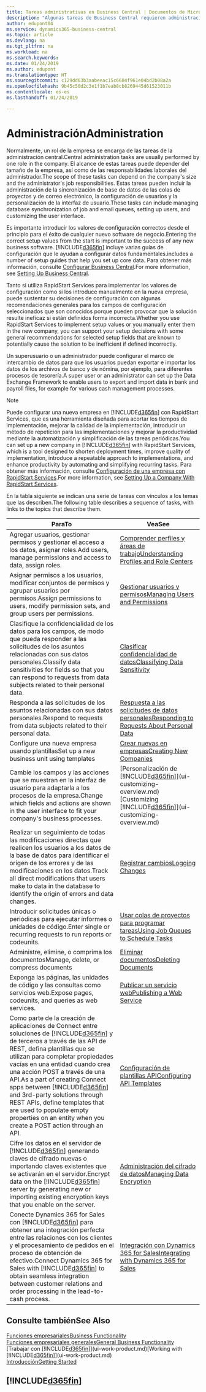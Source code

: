 ```yaml
---
title: Tareas administrativas en Business Central | Documentos de Microsoft
description: "Algunas tareas de Business Central requieren administración y configuración centrales. Consulte cuáles son aprenda y qué hacer."
author: edupont04
ms.service: dynamics365-business-central
ms.topic: article
ms.devlang: na
ms.tgt_pltfrm: na
ms.workload: na
ms.search.keywords: 
ms.date: 01/24/2019
ms.author: edupont
ms.translationtype: HT
ms.sourcegitcommit: c129dd63b3aabeeac15c6684f961e04bd2b08a2a
ms.openlocfilehash: 9b45c50d2c3e1f1b7eab8cb8269445d61523011b
ms.contentlocale: es-es
ms.lasthandoff: 01/24/2019

---
```

# <a name="administration"></a><span data-ttu-id="8895d-104">Administración</span><span class="sxs-lookup"><span data-stu-id="8895d-104">Administration</span></span>
<span data-ttu-id="8895d-105">Normalmente, un rol de la empresa se encarga de las tareas de la administración central.</span><span class="sxs-lookup"><span data-stu-id="8895d-105">Central administration tasks are usually performed by one role in the company.</span></span> <span data-ttu-id="8895d-106">El alcance de estas tareas puede depender del tamaño de la empresa, así como de las responsabilidades laborales del administrador.</span><span class="sxs-lookup"><span data-stu-id="8895d-106">The scope of these tasks can depend on the company's size and the administrator's job responsibilities.</span></span> <span data-ttu-id="8895d-107">Estas tareas pueden incluir la administración de la sincronización de base de datos de las colas de proyectos y de correo electrónico, la configuración de usuarios y la personalización de la interfaz de usuario.</span><span class="sxs-lookup"><span data-stu-id="8895d-107">These tasks can include managing database synchronization of job and email queues, setting up users, and customizing the user interface.</span></span>  

<span data-ttu-id="8895d-108">Es importante introducir los valores de configuración correctos desde el principio para el éxito de cualquier nuevo software de negocio.</span><span class="sxs-lookup"><span data-stu-id="8895d-108">Entering the correct setup values from the start is important to the success of any new business software.</span></span> [!INCLUDE[d365fin](includes/d365fin_md.md)] <span data-ttu-id="8895d-109">incluye varias guías de configuración que le ayudan a configurar datos fundamentales.</span><span class="sxs-lookup"><span data-stu-id="8895d-109">includes a number of setup guides that help you set up core data.</span></span> <span data-ttu-id="8895d-110">Para obtener más información, consulte [Configurar Business Central](setup.md).</span><span class="sxs-lookup"><span data-stu-id="8895d-110">For more information, see [Setting Up Business Central](setup.md).</span></span>

<span data-ttu-id="8895d-111">Tanto si utiliza RapidStart Services para implementar los valores de configuración como si los introduce manualmente en la nueva empresa, puede sustentar su decisiones de configuración con algunas recomendaciones generales para los campos de configuración seleccionados que son conocidos porque pueden provocar que la solución resulte ineficaz si están definidos forma incorrecta.</span><span class="sxs-lookup"><span data-stu-id="8895d-111">Whether you use RapidStart Services to implement setup values or you manually enter them in the new company, you can support your setup decisions with some general recommendations for selected setup fields that are known to potentially cause the solution to be inefficient if defined incorrectly.</span></span>  

<span data-ttu-id="8895d-112">Un superusuario o un administrador puede configurar el marco de intercambio de datos para que los usuarios puedan exportar e importar los datos de los archivos de banco y de nómina, por ejemplo, para diferentes procesos de tesorería.</span><span class="sxs-lookup"><span data-stu-id="8895d-112">A super user or an administrator can set up the Data Exchange Framework to enable users to export and import data in bank and payroll files, for example for various cash management processes.</span></span>

> [!NOTE]
> <span data-ttu-id="8895d-113">Puede configurar una nueva empresa en [!INCLUDE[d365fin](includes/d365fin_md.md)] con RapidStart Services, que es una herramienta diseñada para acortar los tiempos de implementación, mejorar la calidad de la implementación, introducir un método de repetición para las implementaciones y mejorar la productividad mediante la automatización y simplificación de las tareas periódicas.</span><span class="sxs-lookup"><span data-stu-id="8895d-113">You can set up a new company in [!INCLUDE[d365fin](includes/d365fin_md.md)] with RapidStart Services, which is a tool designed to shorten deployment times, improve quality of implementation, introduce a repeatable approach to implementations, and enhance productivity by automating and simplifying recurring tasks.</span></span> <span data-ttu-id="8895d-114">Para obtener más información, consulte [Configuración de una empresa con RapidStart Services](admin-set-up-a-company-with-rapidstart.md).</span><span class="sxs-lookup"><span data-stu-id="8895d-114">For more information, see [Setting Up a Company With RapidStart Services](admin-set-up-a-company-with-rapidstart.md).</span></span>

<span data-ttu-id="8895d-115">En la tabla siguiente se indican una serie de tareas con vínculos a los temas que las describen.</span><span class="sxs-lookup"><span data-stu-id="8895d-115">The following table describes a sequence of tasks, with links to the topics that describe them.</span></span>   

|<span data-ttu-id="8895d-116">**Para**</span><span class="sxs-lookup"><span data-stu-id="8895d-116">**To**</span></span>|<span data-ttu-id="8895d-117">**Vea**</span><span class="sxs-lookup"><span data-stu-id="8895d-117">**See**</span></span>|  
|------------|-------------|  
|<span data-ttu-id="8895d-118">Agregar usuarios, gestionar permisos y gestionar el acceso a los datos, asignar roles.</span><span class="sxs-lookup"><span data-stu-id="8895d-118">Add users, manage permissions and access to data, assign roles.</span></span>|[<span data-ttu-id="8895d-119">Comprender perfiles y áreas de trabajo</span><span class="sxs-lookup"><span data-stu-id="8895d-119">Understanding Profiles and Role Centers</span></span>](admin-users-profiles-roles.md)|  
|<span data-ttu-id="8895d-120">Asignar permisos a los usuarios, modificar conjuntos de permisos y agrupar usuarios por permisos.</span><span class="sxs-lookup"><span data-stu-id="8895d-120">Assign permissions to users, modify permission sets, and group users per permissions.</span></span>|[<span data-ttu-id="8895d-121">Gestionar usuarios y permisos</span><span class="sxs-lookup"><span data-stu-id="8895d-121">Managing Users and Permissions</span></span>](ui-how-users-permissions.md)|
|<span data-ttu-id="8895d-122">Clasifique la confidencialidad de los datos para los campos, de modo que pueda responder a las solicitudes de los asuntos relacionadas con sus datos personales.</span><span class="sxs-lookup"><span data-stu-id="8895d-122">Classify data sensitivities for fields so that you can respond to requests from data subjects related to their personal data.</span></span>|[<span data-ttu-id="8895d-123">Clasificar confidencialidad de datos</span><span class="sxs-lookup"><span data-stu-id="8895d-123">Classifying Data Sensitivity</span></span>](admin-classifying-data-sensitivity.md)|
|<span data-ttu-id="8895d-124">Responda a las solicitudes de los asuntos relacionadas con sus datos personales.</span><span class="sxs-lookup"><span data-stu-id="8895d-124">Respond to requests from data subjects related to their personal data.</span></span>|[<span data-ttu-id="8895d-125">Respuesta a las solicitudes de datos personales</span><span class="sxs-lookup"><span data-stu-id="8895d-125">Responding to Requests About Personal Data</span></span>](admin-responding-to-requests-about-personal-data.md)|
|<span data-ttu-id="8895d-126">Configure una nueva empresa usando plantillas</span><span class="sxs-lookup"><span data-stu-id="8895d-126">Set up a new business unit using templates</span></span>|[<span data-ttu-id="8895d-127">Crear nuevas en empresas</span><span class="sxs-lookup"><span data-stu-id="8895d-127">Creating New Companies</span></span>](about-new-company.md)|
|<span data-ttu-id="8895d-128">Cambie los campos y las acciones que se muestran en la interfaz de usuario para adaptarla a los procesos de la empresa.</span><span class="sxs-lookup"><span data-stu-id="8895d-128">Change which fields and actions are shown in the user interface to fit your company's business processes.</span></span> |<span data-ttu-id="8895d-129">[Personalización de [!INCLUDE[d365fin](includes/d365fin_md.md)]](ui-customizing-overview.md)</span><span class="sxs-lookup"><span data-stu-id="8895d-129">[Customizing [!INCLUDE[d365fin](includes/d365fin_md.md)]](ui-customizing-overview.md)</span></span> |
|<span data-ttu-id="8895d-130">Realizar un seguimiento de todas las modificaciones directas que realicen los usuarios a los datos de la base de datos para identificar el origen de los errores y de las modificaciones en los datos.</span><span class="sxs-lookup"><span data-stu-id="8895d-130">Track all direct modifications that users make to data in the database to identify the origin of errors and data changes.</span></span>|[<span data-ttu-id="8895d-131">Registrar cambios</span><span class="sxs-lookup"><span data-stu-id="8895d-131">Logging Changes</span></span>](across-log-changes.md)|  
|<span data-ttu-id="8895d-132">Introducir solicitudes únicas o periódicas para ejecutar informes o unidades de código.</span><span class="sxs-lookup"><span data-stu-id="8895d-132">Enter single or recurring requests to run reports or codeunits.</span></span>|[<span data-ttu-id="8895d-133">Usar colas de proyectos para programar tareas</span><span class="sxs-lookup"><span data-stu-id="8895d-133">Using Job Queues to Schedule Tasks</span></span>](admin-job-queues-schedule-tasks.md)|  
|<span data-ttu-id="8895d-134">Administre, elimine, o comprima los documentos</span><span class="sxs-lookup"><span data-stu-id="8895d-134">Manage, delete, or compress documents</span></span>|[<span data-ttu-id="8895d-135">Eliminar documentos</span><span class="sxs-lookup"><span data-stu-id="8895d-135">Deleting Documents</span></span>](admin-manage-documents.md)|  
|<span data-ttu-id="8895d-136">Exponga las páginas, las unidades de código y las consultas como servicios web.</span><span class="sxs-lookup"><span data-stu-id="8895d-136">Expose pages, codeunits, and queries as web services.</span></span>|[<span data-ttu-id="8895d-137">Publicar un servicio web</span><span class="sxs-lookup"><span data-stu-id="8895d-137">Publishing a Web Service</span></span>](across-how-publish-web-service.md)|
|<span data-ttu-id="8895d-138">Como parte de la creación de aplicaciones de Connect entre soluciones de [!INCLUDE[d365fin](includes/d365fin_md.md)] y de terceros a través de las API de REST, defina plantillas que se utilizan para completar propiedades vacías en una entidad cuando crea una acción POST a través de una API.</span><span class="sxs-lookup"><span data-stu-id="8895d-138">As a part of creating Connect apps between [!INCLUDE[d365fin](includes/d365fin_md.md)] and 3rd-party solutions through REST APIs, define templates that are used to populate empty properties on an entity when you create a POST action through an API.</span></span>|[<span data-ttu-id="8895d-139">Configuración de plantillas API</span><span class="sxs-lookup"><span data-stu-id="8895d-139">Configuring API Templates</span></span>](admin-configuring-api-template.md)|
|<span data-ttu-id="8895d-140">Cifre los datos en el servidor de [!INCLUDE[d365fin](includes/d365fin_md.md)] generando claves de cifrado nuevas o importando claves existentes que se activarán en el servidor.</span><span class="sxs-lookup"><span data-stu-id="8895d-140">Encrypt data on the [!INCLUDE[d365fin](includes/d365fin_md.md)] server by generating new or importing existing encryption keys that you enable on the server.</span></span>|[<span data-ttu-id="8895d-141">Administración del cifrado de datos</span><span class="sxs-lookup"><span data-stu-id="8895d-141">Managing Data Encryption</span></span>](admin-manage-data-encryption.md)|
|<span data-ttu-id="8895d-142">Conecte Dynamics 365 for Sales con [!INCLUDE[d365fin](includes/d365fin_md.md)] para obtener una integración perfecta entre las relaciones con los clientes y el procesamiento de pedidos en el proceso de obtención de efectivo.</span><span class="sxs-lookup"><span data-stu-id="8895d-142">Connect Dynamics 365 for Sales with [!INCLUDE[d365fin](includes/d365fin_md.md)] to obtain seamless integration between customer relations and order processing in the lead-to-cash process.</span></span>|[<span data-ttu-id="8895d-143">Integración con Dynamics 365 for Sales</span><span class="sxs-lookup"><span data-stu-id="8895d-143">Integrating with Dynamics 365 for Sales</span></span>](marketing-integrate-dynamicscrm.md)|

## <a name="see-also"></a><span data-ttu-id="8895d-144">Consulte también</span><span class="sxs-lookup"><span data-stu-id="8895d-144">See Also</span></span>
[<span data-ttu-id="8895d-145">Funciones empresariales</span><span class="sxs-lookup"><span data-stu-id="8895d-145">Business Functionality</span></span>](across-business-functionality.md)  
[<span data-ttu-id="8895d-146">Funciones empresariales generales</span><span class="sxs-lookup"><span data-stu-id="8895d-146">General Business Functionality</span></span>](ui-across-business-areas.md)  
<span data-ttu-id="8895d-147">[Trabajar con [!INCLUDE[d365fin](includes/d365fin_md.md)]](ui-work-product.md)</span><span class="sxs-lookup"><span data-stu-id="8895d-147">[Working with [!INCLUDE[d365fin](includes/d365fin_md.md)]](ui-work-product.md)</span></span>  
[<span data-ttu-id="8895d-148">Introducción</span><span class="sxs-lookup"><span data-stu-id="8895d-148">Getting Started</span></span>](product-get-started.md)    

## [!INCLUDE[d365fin](includes/free_trial_md.md)]  

